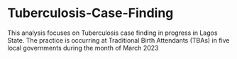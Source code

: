 # Tuberculosis-Case-Finding
This analysis focuses on Tuberculosis case finding in progress in Lagos State. The practice is occurring at Traditional Birth Attendants (TBAs) in five local governments during the month of March 2023
